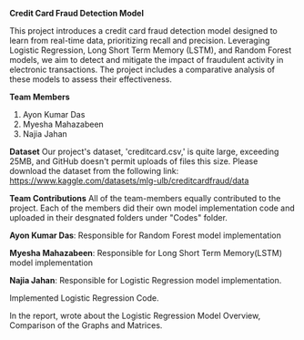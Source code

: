 **Credit Card Fraud Detection Model**

This project introduces a credit card fraud detection model designed to learn from real-time data, prioritizing recall and precision. Leveraging Logistic Regression, Long Short Term Memory (LSTM), and Random Forest models, we aim to detect and mitigate the impact of fraudulent activity in electronic transactions. The project includes a comparative analysis of these models to assess their effectiveness.

**Team Members**
1. Ayon Kumar Das
2. Myesha Mahazabeen
3. Najia Jahan

**Dataset**
Our project's dataset, 'creditcard.csv,' is quite large, exceeding 25MB, and GitHub doesn't permit uploads of files this size. Please download the dataset from the following link:
https://www.kaggle.com/datasets/mlg-ulb/creditcardfraud/data

**Team Contributions**
All of the team-members equally contributed to the project. 
Each of the members did their own model implementation code and uploaded in their desgnated folders under "Codes" folder.

**Ayon Kumar Das**: Responsible for Random Forest model implementation 



**Myesha Mahazabeen**: Responsible for Long Short Term Memory(LSTM) model implementation 



**Najia Jahan**: Responsible for Logistic Regression model implementation.

Implemented Logistic Regression Code. 

In the report, wrote about the Logistic Regression Model Overview, Comparison of the Graphs and Matrices.

